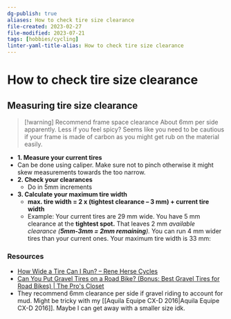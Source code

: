 ```yaml
---
dg-publish: true
aliases: How to check tire size clearance
file-created: 2023-02-27
file-modified: 2023-07-21
tags: [hobbies/cycling]
linter-yaml-title-alias: How to check tire size clearance
---
```


# How to check tire size clearance

## Measuring tire size clearance

> [!warning] Recommend frame space clearance
> About 6mm per side apparently. Less if you feel spicy? Seems like you need to be cautious if your frame is made of carbon as you might get rub on the material easily.

- **1. Measure your current tires**
- Can be done using caliper. Make sure not to pinch otherwise it might skew measurements towards the too narrow.
- **2. Check your clearances**
	- Do in 5mm increments
- **3. Calculate your maximum tire width**
	- **max. tire width = 2 x (tightest clearance – 3 mm) + current tire width**
	- Example: Your current tires are 29 mm wide. You have 5 mm clearance at the **tightest spot.** That leaves 2 mm _available clearance (**5mm-3mm = 2mm remaining**)._ You can run 4 mm wider tires than your current ones. Your maximum tire width is 33 mm:

### Resources

- [How Wide a Tire Can I Run? – Rene Herse Cycles](https://www.renehersecycles.com/how-wide-a-tire-can-i-run/)
- [Can You Put Gravel Tires on a Road Bike? (Bonus: Best Gravel Tires for Road Bikes) | The Pro's Closet](https://www.theproscloset.com/blogs/news/can-you-put-gravel-tires-on-a-road-bike#:~:text=If%20you%20choose%20the%20widest,any%20part%20of%20the%20frame.)
- They recommend 6mm clearance per side if gravel riding to account for mud. Might be tricky with my [[Aquila Equipe CX-D 2016|Aquila Equipe CX-D 2016]]. Maybe I can get away with a smaller size idk.
